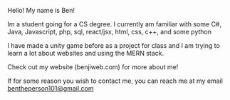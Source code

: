 Hello! My name is Ben!

Im a student going for a CS degree.
I currently am familiar with some C#, Java, Javascript, php, sql, react/jsx, html, css, c++, and some python
  
I have made a unity game before as a project for class and I am trying to learn a lot about websites and using the MERN stack.

Check out my website (benjiweb.com) for more about me!

If for some reason you wish to contact me, you can reach me at my email bentheperson101@gmail.com

<!---
Bentheperson101/Bentheperson101 is a ✨ special ✨ repository because its `README.md` (this file) appears on your GitHub profile.
You can click the Preview link to take a look at your changes.
--->

